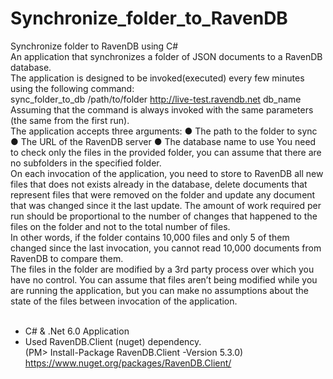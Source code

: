 # Synchronize_folder_to_RavenDB
Synchronize folder to RavenDB using C#<br />
An application that synchronizes a folder of JSON documents to a RavenDB database.<br />
The application is designed to be invoked(executed) every few minutes using the following command:<br />
	sync_folder_to_db /path/to/folder http://live-test.ravendb.net db_name
Assuming that the command is always invoked with the same parameters (the same from the first run).<br />
The application accepts three arguments:
●	The path to the folder to sync
●	The URL of the RavenDB server
●	The database name to use
You need to check only the files in the provided folder, you can assume that there are no subfolders in the specified folder.<br />
On each invocation of the application, you need to store to RavenDB all new files that does not exists already in the database, delete documents that represent files that were removed on the folder and update any document that was changed since it the last update.
The amount of work required per run should be proportional to the number of changes that happened to the files on the folder and not to the total number of files. <br />
In other words, if the folder contains 10,000 files and only 5 of them changed since the last invocation, you cannot read 10,000 documents from RavenDB to compare them.<br />
The files in the folder are modified by a 3rd party process over which you have no control. You can assume that files aren’t being modified while you are running the application, 
but you can make no assumptions about the state of the files between invocation of the application.
<br />
<br />
* C# & .Net 6.0 Application <br />
* Used RavenDB.Client (nuget) dependency.<br />
  (PM> Install-Package RavenDB.Client -Version 5.3.0)<br />
  https://www.nuget.org/packages/RavenDB.Client/<br />
